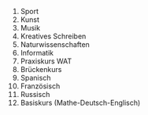 1. Sport
1. Kunst
1. Musik
1. Kreatives Schreiben
1. Naturwissenschaften
1. Informatik
1. Praxiskurs WAT
1. Brückenkurs
1. Spanisch
1. Französisch
1. Russisch
1. Basiskurs (Mathe-Deutsch-Englisch)

